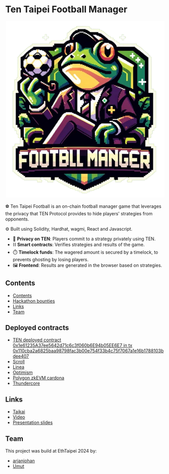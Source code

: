 # Ten Taipei Football Manager

<p align="center">
<img src="logo.png" alt="logo" width="500"/>
</p>

⚽ Ten Taipei Football is an on-chain football manager game that leverages the privacy that TEN Protocol provides to hide players' strategies from opponents.

⚙️ Built using Solidity, Hardhat, wagmi, React and Javascript.

- 🧾 **Privacy on TEN**: Players commit to a strategy privately using TEN.
- ⛓️ **Smart contracts**: Verifies strategies and results of the game.
- ⏱️ **Timelock funds**: The wagered amount is secured by a timelock, to prevents ghosting by losing players.
- 🖼️ **Frontend**: Results are generated in the browser based on strategies.

## Contents

- [Contents](#contents)
- [Hackathon bounties](#deployed-contracts)
- [Links](#links)
- [Team](#team)

## Deployed contracts

- [TEN deployed contract 0x1e61235A37ee5642d71c6c3f060b6E94b05EE6E7 in tx 0x110cba2a6825baa98798fac3b00e754f33b4c75f7067a1e16b1788103bdee407]()
- [Scroll](https://sepolia.scrollscan.dev/address/0x072117443ceb3920d9d95d2f005b23fec9e761ad)
- [Linea](https://goerli.lineascan.build/address/0x072117443ceb3920d9d95d2f005b23fec9e761ad)
- [Optimism](https://sepolia-optimism.etherscan.io/address/0x072117443ceb3920d9d95d2f005b23fec9e761ad)
- [Polygon zkEVM cardona](https://cardona-zkevm.polygonscan.com/address/0x072117443ceb3920d9d95d2f005b23fec9e761ad)
- [Thundercore](https://explorer-testnet.thundercore.com/address/0x072117443CEb3920d9D95d2F005b23FeC9E761aD)

## Links

- [Taikai]()
- [Video]()
- [Presentation slides]()

## Team

This project was build at EthTaipei 2024 by:

- [arjanjohan](https://x.com/arjanjohan/)
- [Umut](http://x.com/nhestrompia)
